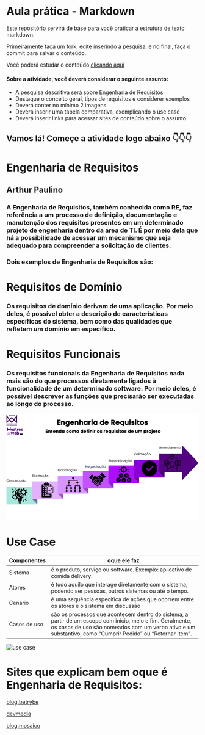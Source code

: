 # Aula prática - Markdown

Este repositório servirá de base para você praticar a estrutura de texto markdown. 

Primeiramente faça um fork, edite inserindo a pesquisa, e no final, faça o commit para salvar o conteúdo.

Você poderá estudar o conteúdo [clicando aqui](https://docs.pipz.com/central-de-ajuda/learning-center/guia-basico-de-markdown#open)

#### Sobre a atividade, você deverá considerar o seguinte assunto:

- A pesquisa descritiva será sobre Engenharia de Requisitos
- Destaque o conceito geral, tipos de requisitos e considerer exemplos
- Deverá conter no mínimo 2 imagens
- Deverá inserir uma tabela comparativa, exemplicando o use case
- Deverá inserir links para acessar sites de conteúdo sobre o assunto.


## Vamos lá! Começe a atividade logo abaixo 👇👇👇

# Engenharia de Requisitos
## Arthur Paulino



### A Engenharia de Requisitos, também conhecida como RE, faz referência a um processo de definição, documentação e manutenção dos requisitos presentes em um determinado projeto de engenharia dentro da área de TI. É por meio dela que há a possibilidade de acessar um mecanismo que seja adequado para compreender a solicitação de clientes.

### Dois exemplos de Engenharia de Requisitos são:

# Requisitos de Domínio
### Os requisitos de domínio derivam de uma aplicação. Por meio deles, é possível obter a descrição de características específicas do sistema, bem como das qualidades que refletem um domínio em específico.

# Requisitos Funcionais
### Os requisitos funcionais da Engenharia de Requisitos nada mais são do que processos diretamente ligados à funcionalidade de um determinado software. Por meio deles, é possível descrever as funções que precisarão ser executadas ao longo do processo.

![Requisitos](https://github.com/ArthurHue12/aulaMarkdown/blob/main/download.png?raw=true)

# Use Case

Componentes | oque ele faz
----------- | -------------
Sistema     | é o produto, serviço ou software. Exemplo: aplicativo de comida delivery.
Atores      | é tudo aquilo que interage diretamente com o sistema, podendo ser pessoas, outros sistemas ou até o tempo.
Cenário     | é uma sequência específica de ações que ocorrem entre os atores e o sistema em discussão
Casos de uso| são os processos que acontecem dentro do sistema, a partir de um escopo com início, meio e fim. Geralmente, os casos de uso são nomeados com um verbo ativo e um substantivo, como “Cumprir Pedido” ou “Retornar Item”.

![use case](https://miro.medium.com/v2/resize:fit:720/format:webp/0*dIzbWSBCvpdoOF57)







# Sites que explicam bem oque é Engenharia de Requisitos:

[blog.betrybe](https://blog.betrybe.com/tecnologia/engenharia-de-requisitos-tudo-sobre/)

[devmedia](https://www.devmedia.com.br/introducao-a-engenharia-de-requisitos/8034)

[blog.mosaico](https://blogmosaico.medium.com/use-cases-por-que-voce-precisa-deles-584b99e3e670)
